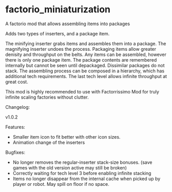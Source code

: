 # factorio_miniaturization
A factorio mod that allows assembling items into packages

Adds two types of inserters, and a package item.

The minifying inserter grabs items and assembles them into a package.
The magnifying inserter undoes the process.
Packaging items allow greater denisity and throughput on the belts.
Any items can be assembled, however there is only one package item.
The package contents are remembered internally but cannot be seen until depackaged.
Dissimilar packages do not stack.
The assembling process can be composed in a hierarchy, which has additional tech requirements.
The last tech level allows infinite throughput at great cost.

This mod is highly recommended to use with Factorrissimo Mod for truly infinite scaling factories without clutter.


Changelog:

v1.0.2

Features:
- Smaller item icon to fit better with other icon sizes.
- Animation change of the inserters

Bugfixes:
- No longer removes the regular-inserter stack-size bonuses. (save games with the old version active may still be broken)
- Correctly waiting for tech level 3 before enabling infinite stacking
- Items no longer disappear from the internal cache when picked up by player or robot. May spill on floor if no space.
